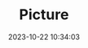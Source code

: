---
weight: 1
images:
- /images/edited/69.jpeg
title: Picture
date: 2023-10-22 10:34:03
tags: [luminarneo,work,ILCE-7M3,25.1,truck]
---